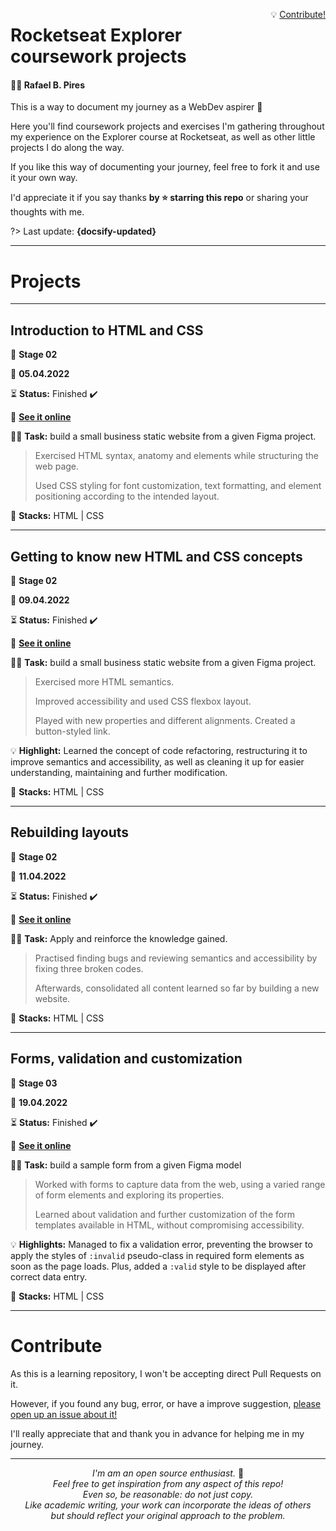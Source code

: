   <div id="start" style="overflow: auto;">
        <p style="float: right">
            💡 <a href="#/?id=contribute" style="text-decoration: underline; cursor: pointer">
                Contribute!
            </a>
        </p>


# Rocketseat Explorer coursework projects <!-- {docsify-ignore} -->
#### 👨‍🚀 Rafael B. Pires <!-- {docsify-ignore} -->

This is a way to document my journey as a WebDev aspirer 🚀

Here you'll find coursework projects and exercises I'm gathering throughout my experience on the Explorer course at Rocketseat, as well as other little projects I do along the way.

If you like this way of documenting your journey, feel free to fork it and use it your own way. 

I'd appreciate it if you say thanks **by ⭐ starring this repo** or sharing your thoughts with me.



?> Last update: **{docsify-updated}**

---

#  Projects
---

## Introduction to HTML and CSS

🧮 **Stage 02**

📅 **05.04.2022**

⏳ **Status:** Finished ✔️

🔗 **[See it online](https://bpires.github.io/rocketseat-explorer/project-01/)**

👨‍💻 **Task:** build a small business static website from a given Figma project.

> Exercised HTML syntax, anatomy and elements while structuring the web page.
>
> Used CSS styling for font customization, text formatting, and element positioning according to the intended layout.

🌱 **Stacks:** HTML | CSS

---

## Getting to know new HTML and CSS concepts

🧮 **Stage 02**
      
📅 **09.04.2022**

⏳ **Status:** Finished ✔️

🔗 **[See it online](https://bpires.github.io/rocketseat-explorer/project-02/)**


👨‍💻 **Task:** build a small business static website from a given Figma project.

> Exercised more HTML semantics.
>
> Improved accessibility and used CSS flexbox layout.
>
> Played with new properties and different alignments. Created a button-styled link.

💡 **Highlight:** Learned the concept of code refactoring, restructuring it to improve semantics and accessibility, as well as cleaning it up for easier understanding, maintaining and further modification.

🌱 **Stacks:** HTML | CSS

---

## Rebuilding layouts

🧮 **Stage 02**

📅 **11.04.2022**

⏳ **Status:** Finished ✔️

🔗 **[See it online](https://bpires.github.io/rocketseat-explorer/project-03/)**

👨‍💻 **Task:** Apply and reinforce the knowledge gained.

> Practised finding bugs and reviewing semantics and accessibility by fixing three broken codes.
> 
> Afterwards, consolidated all content learned so far by building a new website.

🌱 **Stacks:** HTML | CSS

---

## Forms, validation and customization

🧮 **Stage 03**

📅 **19.04.2022**

⏳ **Status:** Finished ✔️

🔗 **[See it online](https://bpires.github.io/rocketseat-explorer/project-04/)**

👨‍💻 **Task:** build a sample form from a given Figma model

> Worked with forms to capture data from the web, using a varied range of form elements and exploring its properties.
> 
> Learned about validation and further customization of the form templates available in HTML, without compromising accessibility.

💡 **Highlights:** Managed to fix a validation error, preventing the browser to apply the styles of `:invalid` pseudo-class in required form elements as soon as the page loads. Plus, added a `:valid` style to be displayed after correct data entry.

🌱 **Stacks:** HTML | CSS

---

# Contribute

As this is a learning repository, I won't be accepting direct Pull Requests on it.

However, if you found any bug, error, or have a improve suggestion, [please open up an issue about it!](https://github.com/bpires/rocketseat-explorer/issues/new)

I'll really appreciate that and thank you in advance for helping me in my journey. 

---

<p align="center"><i> I'm am an open source enthusiast.</i> 🌱
<br/><i>Feel free to get inspiration from any aspect of this repo! 
<br/>Even so, be reasonable: do not just copy.
<br/>Like academic writing, your work can incorporate the ideas of others 
<br>but should reflect your original approach to the problem.</i>
</p>
